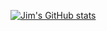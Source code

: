 [![Jim's GitHub stats](https://github-readme-stats.vercel.app/api?username=jimsheldon)](https://github.com/anuraghazra/github-readme-stats)
